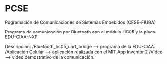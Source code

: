 # PCSE
Pogramación de Comunicaciones de Sistemas Embebidos (CESE-FIUBA)

Programa de comunicación por Bluetooth con el módulo HC05 y la placa EDU-CIAA-NXP.

Descripción: 
	/Bluetooth_hc05_uart_bridge --> programa de la EDU-CIAA.
	/Aplicación Celular --> aplicación realizada con el MIT App Inventor 2
	/Video  --> video demostrativo de la comunicación.
